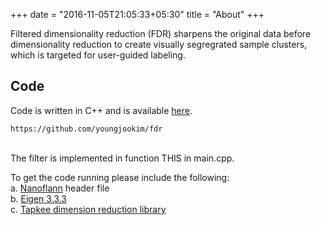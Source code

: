 +++
date = "2016-11-05T21:05:33+05:30"
title = "About"
+++

Filtered dimensionality reduction (FDR) sharpens the original data before dimensionality reduction to create visually segregrated sample clusters, which is targeted for user-guided labeling. 
<!--
![Console](https://github.com/mrmierzejewski/hugo-theme-console/blob/master/images/preview.png?raw=true)
-->
## Code
Code is written in C++ and is available [here](https://github.com/youngjookim/fdr).
```
https://github.com/youngjookim/fdr
```
\
The filter is implemented in function THIS in main.cpp.

To get the code running please include the following:\
a. [Nanoflann](https://github.com/jlblancoc/nanoflann) header file\
b. [Eigen 3.3.3](http://eigen.tuxfamily.org/)\
c. [Tapkee dimension reduction library](http://tapkee.lisitsyn.me/)

<!--
See the [Hugo documentation](https://gohugo.io/themes/installing/) for more information.

## Configuration

Set theme parameter in your config file:

```
theme = "hugo-theme-console"
```

## License

Copyright © 2020 [Marcin Mierzejewski](https://mrmierzejewski.com/)

The theme is released under the MIT License. Check the [original theme license](https://github.com/panr/hugo-theme-terminal/blob/master/LICENSE.md) for additional licensing information.
-->